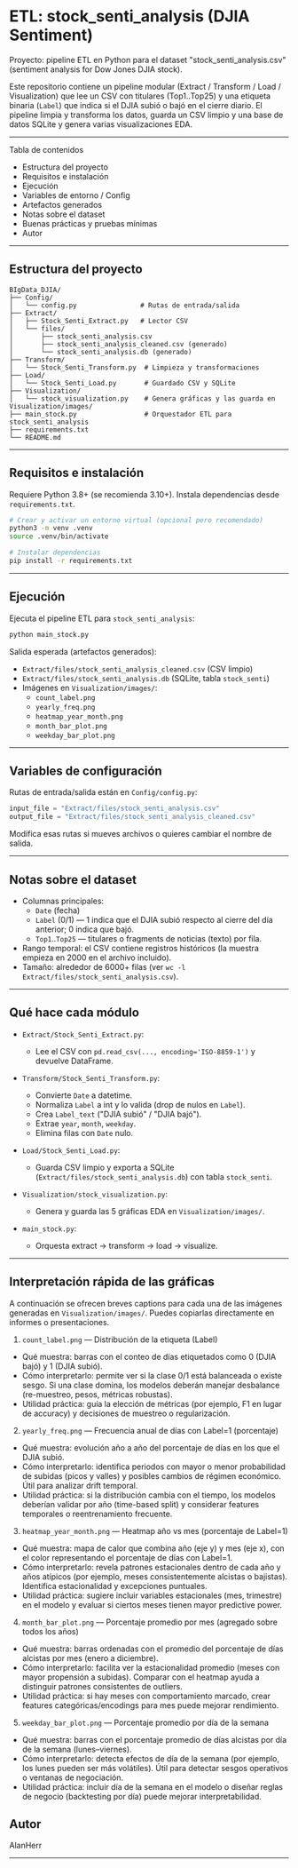 # ETL: stock_senti_analysis (DJIA Sentiment)

Proyecto: pipeline ETL en Python para el dataset "stock_senti_analysis.csv" (sentiment analysis for Dow Jones DJIA stock).

Este repositorio contiene un pipeline modular (Extract / Transform / Load / Visualization) que lee un CSV con titulares (Top1..Top25) y una etiqueta binaria (`Label`) que indica si el DJIA subió o bajó en el cierre diario. El pipeline limpia y transforma los datos, guarda un CSV limpio y una base de datos SQLite y genera varias visualizaciones EDA.

---

Tabla de contenidos

- Estructura del proyecto
- Requisitos e instalación
- Ejecución
- Variables de entorno / Config
- Artefactos generados
- Notas sobre el dataset
- Buenas prácticas y pruebas mínimas
- Autor

---

## Estructura del proyecto

```
BIgData_DJIA/
├── Config/
│   └── config.py                # Rutas de entrada/salida
├── Extract/
│   ├── Stock_Senti_Extract.py   # Lector CSV
│   └── files/
│       ├── stock_senti_analysis.csv
│       ├── stock_senti_analysis_cleaned.csv (generado)
│       └── stock_senti_analysis.db (generado)
├── Transform/
│   └── Stock_Senti_Transform.py  # Limpieza y transformaciones
├── Load/
│   └── Stock_Senti_Load.py       # Guardado CSV y SQLite
├── Visualization/
│   └── stock_visualization.py    # Genera gráficas y las guarda en Visualization/images/
├── main_stock.py                 # Orquestador ETL para stock_senti_analysis
├── requirements.txt
└── README.md
```

---

## Requisitos e instalación

Requiere Python 3.8+ (se recomienda 3.10+). Instala dependencias desde `requirements.txt`.

```bash
# Crear y activar un entorno virtual (opcional pero recomendado)
python3 -m venv .venv
source .venv/bin/activate

# Instalar dependencias
pip install -r requirements.txt
```

---

## Ejecución

Ejecuta el pipeline ETL para `stock_senti_analysis`:

```bash
python main_stock.py
```

Salida esperada (artefactos generados):
- `Extract/files/stock_senti_analysis_cleaned.csv` (CSV limpio)
- `Extract/files/stock_senti_analysis.db` (SQLite, tabla `stock_senti`)
- Imágenes en `Visualization/images/`:
	- `count_label.png`
	- `yearly_freq.png`
	- `heatmap_year_month.png`
	- `month_bar_plot.png`
	- `weekday_bar_plot.png`

---

## Variables de configuración

Rutas de entrada/salida están en `Config/config.py`:

```python
input_file = "Extract/files/stock_senti_analysis.csv"
output_file = "Extract/files/stock_senti_analysis_cleaned.csv"
```

Modifica esas rutas si mueves archivos o quieres cambiar el nombre de salida.

---

## Notas sobre el dataset

- Columnas principales:
	- `Date` (fecha)
	- `Label` (0/1) — 1 indica que el DJIA subió respecto al cierre del día anterior; 0 indica que bajó.
	- `Top1`..`Top25` — titulares o fragments de noticias (texto) por fila.
- Rango temporal: el CSV contiene registros históricos (la muestra empieza en 2000 en el archivo incluido).
- Tamaño: alrededor de 6000+ filas (ver `wc -l Extract/files/stock_senti_analysis.csv`).

---

## Qué hace cada módulo

- `Extract/Stock_Senti_Extract.py`:
	- Lee el CSV con `pd.read_csv(..., encoding='ISO-8859-1')` y devuelve DataFrame.

- `Transform/Stock_Senti_Transform.py`:
	- Convierte `Date` a datetime.
	- Normaliza `Label` a int y lo valida (drop de nulos en `Label`).
	- Crea `Label_text` ("DJIA subió" / "DJIA bajó").
	- Extrae `year`, `month`, `weekday`.
	- Elimina filas con `Date` nulo.

- `Load/Stock_Senti_Load.py`:
	- Guarda CSV limpio y exporta a SQLite (`Extract/files/stock_senti_analysis.db`) con tabla `stock_senti`.

- `Visualization/stock_visualization.py`:
	- Genera y guarda las 5 gráficas EDA en `Visualization/images/`.

- `main_stock.py`:
	- Orquesta extract -> transform -> load -> visualize.

---


## Interpretación rápida de las gráficas

A continuación se ofrecen breves captions para cada una de las imágenes generadas en `Visualization/images/`. Puedes copiarlas directamente en informes o presentaciones.

1) `count_label.png` — Distribución de la etiqueta (Label)
- Qué muestra: barras con el conteo de días etiquetados como 0 (DJIA bajó) y 1 (DJIA subió).
- Cómo interpretarlo: permite ver si la clase 0/1 está balanceada o existe sesgo. Si una clase domina, los modelos deberán manejar desbalance (re-muestreo, pesos, métricas robustas).
- Utilidad práctica: guía la elección de métricas (por ejemplo, F1 en lugar de accuracy) y decisiones de muestreo o regularización.

2) `yearly_freq.png` — Frecuencia anual de días con Label=1 (porcentaje)
- Qué muestra: evolución año a año del porcentaje de días en los que el DJIA subió.
- Cómo interpretarlo: identifica periodos con mayor o menor probabilidad de subidas (picos y valles) y posibles cambios de régimen económico. Útil para analizar drift temporal.
- Utilidad práctica: si la distribución cambia con el tiempo, los modelos deberían validar por año (time-based split) y considerar features temporales o reentrenamiento frecuente.

3) `heatmap_year_month.png` — Heatmap año vs mes (porcentaje de Label=1)
- Qué muestra: mapa de calor que combina año (eje y) y mes (eje x), con el color representando el porcentaje de días con Label=1.
- Cómo interpretarlo: revela patrones estacionales dentro de cada año y años atípicos (por ejemplo, meses consistentemente alcistas o bajistas). Identifica estacionalidad y excepciones puntuales.
- Utilidad práctica: sugiere incluir variables estacionales (mes, trimestre) en el modelo y evaluar si ciertos meses tienen mayor predictive power.

4) `month_bar_plot.png` — Porcentaje promedio por mes (agregado sobre todos los años)
- Qué muestra: barras ordenadas con el promedio del porcentaje de días alcistas por mes (enero a diciembre).
- Cómo interpretarlo: facilita ver la estacionalidad promedio (meses con mayor propensión a subidas). Comparar con el heatmap ayuda a distinguir patrones consistentes de outliers.
- Utilidad práctica: si hay meses con comportamiento marcado, crear features categóricas/encodings para mes puede mejorar rendimiento.

5) `weekday_bar_plot.png` — Porcentaje promedio por día de la semana
- Qué muestra: barras con el porcentaje promedio de días alcistas por día de la semana (lunes–viernes).
- Cómo interpretarlo: detecta efectos de día de la semana (por ejemplo, los lunes pueden ser más volátiles). Útil para detectar sesgos operativos o ventanas de negociación.
- Utilidad práctica: incluir día de la semana en el modelo o diseñar reglas de negocio (backtesting por día) puede mejorar interpretabilidad.



## Autor
AlanHerr

---